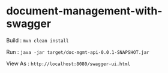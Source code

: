 # document-management-with-swagger
 
Build : `mvn clean install`

Run : `java -jar target/doc-mgmt-api-0.0.1-SNAPSHOT.jar`

View As : `http://localhost:8080/swagger-ui.html`
